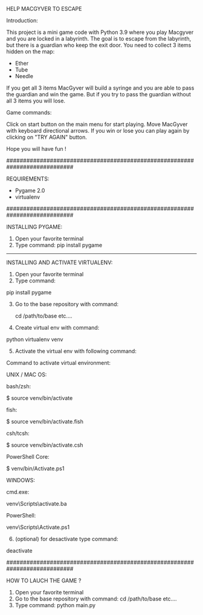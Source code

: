 HELP MACGYVER TO ESCAPE

Introduction:

This project is a mini game code with Python 3.9 where you play Macgyver and 
you are locked in a labyrinth. The goal is to escape from the labyrinth, but 
there is a guardian who keep the exit door. You need to collect 3 items 
hidden on the map:

* Ether
* Tube
* Needle

If you get all 3 items MacGyver will build a syringe and you are able to pass 
the guardian and win the game. But if you try to pass the guardian without 
all 3 items you will lose.

Game commands:

Click on start button on the main menu for start playing.
Move MacGyver with keyboard directional arrows.
If you win or lose you can play again by clicking on "TRY AGAIN" button.

Hope you will have fun !

############################################################################

REQUIREMENTS:

* Pygame 2.0
* virtualenv

############################################################################

INSTALLING PYGAME:

1) Open your favorite terminal
2) Type command: pip install pygame

-------------------------------------

INSTALLING AND ACTIVATE VIRTUALENV:

1) Open your favorite terminal
2) Type command: 

pip install pygame

3) Go to the base repository with command: 

    cd /path/to/base etc....

4) Create virtual env with command: 

python virtualenv venv

5) Activate the virtual env with following command:

Command to activate virtual environment:

UNIX / MAC OS:

bash/zsh:

$ source venv/bin/activate

fish:

$ source venv/bin/activate.fish

csh/tcsh:

$ source venv/bin/activate.csh

PowerShell Core:

$ venv/bin/Activate.ps1

WINDOWS:

cmd.exe:

venv\Scripts\activate.ba

PowerShell:

venv\Scripts\Activate.ps1

6) (optional) for desactivate type command:

deactivate

############################################################################

HOW TO LAUCH THE GAME ?

1) Open your favorite terminal
2) Go to the base repository with command: 
    cd /path/to/base etc....
3) Type command: 
    python main.py
